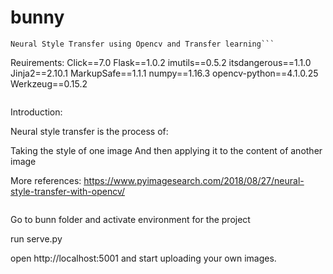 # bunny
```
Neural Style Transfer using Opencv and Transfer learning```

```
Reuirements:
Click==7.0
Flask==1.0.2
imutils==0.5.2
itsdangerous==1.1.0
Jinja2==2.10.1
MarkupSafe==1.1.1
numpy==1.16.3
opencv-python==4.1.0.25
Werkzeug==0.15.2
```

```
Introduction:

Neural style transfer is the process of:

Taking the style of one image
And then applying it to the content of another image

More references: https://www.pyimagesearch.com/2018/08/27/neural-style-transfer-with-opencv/
```

```
Go to bunn folder and activate environment for the project

run serve.py

open http://localhost:5001 and start uploading your own images.

```
